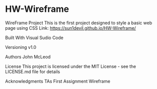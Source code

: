 # HW-Wireframe
WireFrame Project
This is the first project designed to style a basic web page using CSS
Link:
https://sun1devil.github.io/HW-Wireframe/

Built With
Visual Sudio Code

Versioning
v1.0

Authors
John McLeod

License
This project is licensed under the MIT License - see the LICENSE.md file for details

Acknowledgments
TAs
First Assignment Wireframe
